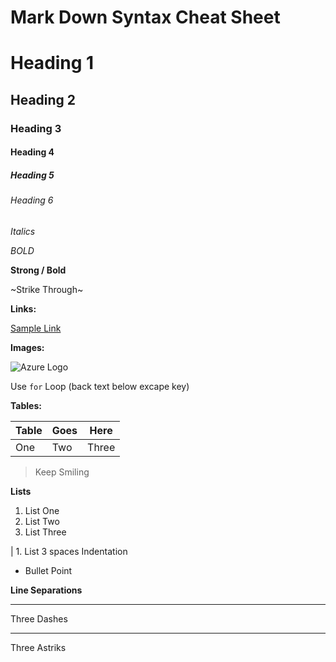 # Mark Down Syntax Cheat Sheet

# Heading 1
## Heading 2
### Heading 3
#### Heading 4
##### Heading 5
###### Heading 6

_Italics_

*BOLD*

**Strong / Bold**

~Strike Through~

**Links:**

[Sample Link](https://samplelink.com)

**Images:**

![Azure Logo](https://estradaci.com/wp-content/uploads/2018/05/Azure-Logo-1024x752.jpg)

Use `for` Loop (back text below excape key)

**Tables:**

|Table|Goes|Here|
|---|---|---|
|One|Two|Three|

>Keep Smiling

**Lists**

1. List One
2. List Two
3. List Three

|   1. List 3 spaces Indentation

- Bullet Point

**Line Separations**

--- 
Three Dashes

***
Three Astriks 
